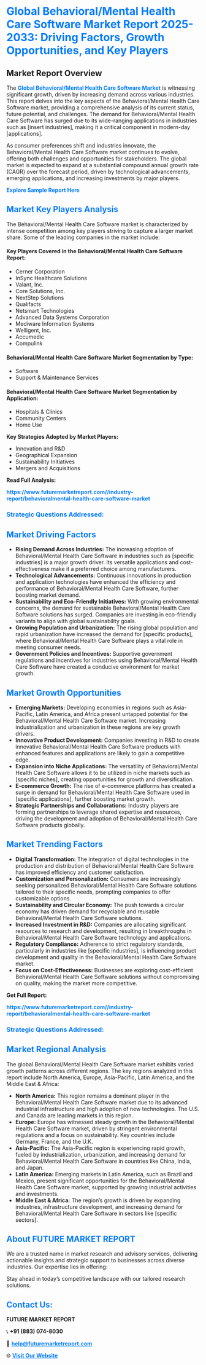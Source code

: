 <h1 style="color: #007BFF;">Global Behavioral/Mental Health Care Software Market Report 2025-2033: Driving Factors, Growth Opportunities, and Key Players</h1>

<section id="overview">
<h2>Market Report Overview</h2>
<p>The <a href="https://www.futuremarketreport.com//industry-report/behavioralmental-health-care-software-market" style="color: #007BFF; text-decoration: none;"><strong>Global Behavioral/Mental Health Care Software Market</strong></a> is witnessing significant growth, driven by increasing demand across various industries. This report delves into the key aspects of the Behavioral/Mental Health Care Software market, providing a comprehensive analysis of its current status, future potential, and challenges. The demand for Behavioral/Mental Health Care Software has surged due to its wide-ranging applications in industries such as [insert industries], making it a critical component in modern-day [applications].</p>
<p>As consumer preferences shift and industries innovate, the Behavioral/Mental Health Care Software market continues to evolve, offering both challenges and opportunities for stakeholders. The global market is expected to expand at a substantial compound annual growth rate (CAGR) over the forecast period, driven by technological advancements, emerging applications, and increasing investments by major players.</p>
</section>

<section id="overview">
<p><a href="https://www.futuremarketreport.com//request-sample/reportId=62509" style="color: #007BFF; text-decoration: none;"><strong>Explore Sample Report Here</strong></a></p>
</section>

<section id="key-players">
<h2 style="color: #007BFF;">Market Key Players Analysis</h2>
<p>The Behavioral/Mental Health Care Software market is characterized by intense competition among key players striving to capture a larger market share. Some of the leading companies in the market include:</p>
<h4>Key Players Covered in the Behavioral/Mental Health Care Software Report:</h4>
<ul><li>Cerner Corporation</li><li>InSync Healthcare Solutions</li><li>Valant, Inc.</li><li>Core Solutions, Inc.</li><li>NextStep Solutions</li><li>Qualifacts</li><li>Netsmart Technologies</li><li>Advanced Data Systems Corporation</li><li>Mediware Information Systems</li><li>Welligent, Inc.</li><li>Accumedic</li><li>Compulink</li></ul>
<h4>Behavioral/Mental Health Care Software Market Segmentation by Type:</h4>
<ul><li>Software</li><li>Support &amp; Maintenance Services</li></ul>

<h4>Behavioral/Mental Health Care Software Market Segmentation by Application:</h4>
<ul><li>Hospitals &amp; Clinics</li><li>Community Centers</li><li>Home Use</li></ul>
<p><strong>Key Strategies Adopted by Market Players:</strong></p>
<ul>
<li>Innovation and R&D</li>
<li>Geographical Expansion</li>
<li>Sustainability Initiatives</li>
<li>Mergers and Acquisitions</li>
</ul>
</section>

<section>
<p><strong>Read Full Analysis: </strong></p><a href="https://www.futuremarketreport.com//industry-report/behavioralmental-health-care-software-market" style="color: #007BFF; text-decoration: none;"><strong>https://www.futuremarketreport.com//industry-report/behavioralmental-health-care-software-market</strong></a>
<h3 style="color: #007BFF;">Strategic Questions Addressed:</h3>
</section>

<section id="driving-factors">
<h2 style="color: #007BFF;">Market Driving Factors</h2>
<ul>
<li><strong>Rising Demand Across Industries:</strong> The increasing adoption of Behavioral/Mental Health Care Software in industries such as [specific industries] is a major growth driver. Its versatile applications and cost-effectiveness make it a preferred choice among manufacturers.</li>
<li><strong>Technological Advancements:</strong> Continuous innovations in production and application technologies have enhanced the efficiency and performance of Behavioral/Mental Health Care Software, further boosting market demand.</li>
<li><strong>Sustainability and Eco-Friendly Initiatives:</strong> With growing environmental concerns, the demand for sustainable Behavioral/Mental Health Care Software solutions has surged. Companies are investing in eco-friendly variants to align with global sustainability goals.</li>
<li><strong>Growing Population and Urbanization:</strong> The rising global population and rapid urbanization have increased the demand for [specific products], where Behavioral/Mental Health Care Software plays a vital role in meeting consumer needs.</li>
<li><strong>Government Policies and Incentives:</strong> Supportive government regulations and incentives for industries using Behavioral/Mental Health Care Software have created a conducive environment for market growth.</li>
</ul>
</section>

<section id="growth-opportunities">
<h2 style="color: #007BFF;">Market Growth Opportunities</h2>
<ul>
<li><strong>Emerging Markets:</strong> Developing economies in regions such as Asia-Pacific, Latin America, and Africa present untapped potential for the Behavioral/Mental Health Care Software market. Increasing industrialization and urbanization in these regions are key growth drivers.</li>
<li><strong>Innovative Product Development:</strong> Companies investing in R&D to create innovative Behavioral/Mental Health Care Software products with enhanced features and applications are likely to gain a competitive edge.</li>
<li><strong>Expansion into Niche Applications:</strong> The versatility of Behavioral/Mental Health Care Software allows it to be utilized in niche markets such as [specific niches], creating opportunities for growth and diversification.</li>
<li><strong>E-commerce Growth:</strong> The rise of e-commerce platforms has created a surge in demand for Behavioral/Mental Health Care Software used in [specific applications], further boosting market growth.</li>
<li><strong>Strategic Partnerships and Collaborations:</strong> Industry players are forming partnerships to leverage shared expertise and resources, driving the development and adoption of Behavioral/Mental Health Care Software products globally.</li>
</ul>
</section>

<section id="trending-factors">
<h2 style="color: #007BFF;">Market Trending Factors</h2>
<ul>
<li><strong>Digital Transformation:</strong> The integration of digital technologies in the production and distribution of Behavioral/Mental Health Care Software has improved efficiency and customer satisfaction.</li>
<li><strong>Customization and Personalization:</strong> Consumers are increasingly seeking personalized Behavioral/Mental Health Care Software solutions tailored to their specific needs, prompting companies to offer customizable options.</li>
<li><strong>Sustainability and Circular Economy:</strong> The push towards a circular economy has driven demand for recyclable and reusable Behavioral/Mental Health Care Software solutions.</li>
<li><strong>Increased Investment in R&D:</strong> Companies are allocating significant resources to research and development, resulting in breakthroughs in Behavioral/Mental Health Care Software technology and applications.</li>
<li><strong>Regulatory Compliance:</strong> Adherence to strict regulatory standards, particularly in industries like [specific industries], is influencing product development and quality in the Behavioral/Mental Health Care Software market.</li>
<li><strong>Focus on Cost-Effectiveness:</strong> Businesses are exploring cost-efficient Behavioral/Mental Health Care Software solutions without compromising on quality, making the market more competitive.</li>
</ul>
</section>

<section>
<p><strong>Get Full Report: </strong></p><a href="https://www.futuremarketreport.com//industry-report/behavioralmental-health-care-software-market" style="color: #007BFF; text-decoration: none;"><strong>https://www.futuremarketreport.com//industry-report/behavioralmental-health-care-software-market</strong></a>
<h3 style="color: #007BFF;">Strategic Questions Addressed:</h3>
</section>


<section id="regional-analysis">
<h2 style="color: #007BFF;">Market Regional Analysis</h2>
<p>The global Behavioral/Mental Health Care Software market exhibits varied growth patterns across different regions. The key regions analyzed in this report include North America, Europe, Asia-Pacific, Latin America, and the Middle East & Africa:</p>
<ul>
<li><strong>North America:</strong> This region remains a dominant player in the Behavioral/Mental Health Care Software market due to its advanced industrial infrastructure and high adoption of new technologies. The U.S. and Canada are leading markets in this region.</li>
<li><strong>Europe:</strong> Europe has witnessed steady growth in the Behavioral/Mental Health Care Software market, driven by stringent environmental regulations and a focus on sustainability. Key countries include Germany, France, and the U.K.</li>
<li><strong>Asia-Pacific:</strong> The Asia-Pacific region is experiencing rapid growth, fueled by industrialization, urbanization, and increasing demand for Behavioral/Mental Health Care Software in countries like China, India, and Japan.</li>
<li><strong>Latin America:</strong> Emerging markets in Latin America, such as Brazil and Mexico, present significant opportunities for the Behavioral/Mental Health Care Software market, supported by growing industrial activities and investments.</li>
<li><strong>Middle East & Africa:</strong> The region’s growth is driven by expanding industries, infrastructure development, and increasing demand for Behavioral/Mental Health Care Software in sectors like [specific sectors].</li>
</ul>
</section>

<footer>
<h2 style="color: #007BFF;">About FUTURE MARKET REPORT</h2>
<p>We are a trusted name in market research and advisory services, delivering actionable insights and strategic support to businesses across diverse industries. Our expertise lies in offering:</p>

<p>Stay ahead in today’s competitive landscape with our tailored research solutions.</p>

<h2 style="color: #007BFF;">Contact Us:</h2>
<p><strong>FUTURE MARKET REPORT</strong></p>
<p>📞 <strong>+91 (883) 074-8030</strong></p>
<p>📧 <strong><a href="mailto:help@futuremarketreport.com" style="color: #007BFF;">help@futuremarketreport.com</a></strong></p>
<p>🌐 <strong><a href="https://www.futuremarketreport.com/" style="color: #007BFF;">Visit Our Website</a></strong></p>
</footer>